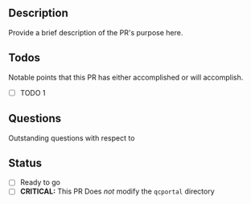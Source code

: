 ## Description
Provide a brief description of the PR's purpose here.

## Todos
Notable points that this PR has either accomplished or will accomplish.
  - [ ] TODO 1

## Questions
Outstanding questions with respect to  

## Status
- [ ] Ready to go
- [ ] **CRITICAL:** This PR Does *not* modify the `qcportal` directory